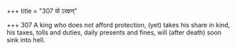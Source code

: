 +++
title = "307 यो ऽरक्षन्"

+++
307	A king who does not afford protection, (yet) takes his share in kind, his taxes, tolls and duties, daily presents and fines, will (after death) soon sink into hell.